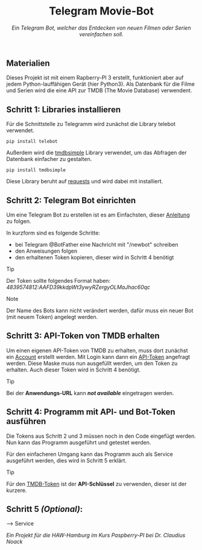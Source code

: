 <header>

<!--
  <<< Author notes: Course header >>>
  Include a 1280×640 image, course title in sentence case, and a concise description in emphasis.
  In your repository settings: enable template repository, add your 1280×640 social image, auto delete head branches.
  Add your open source license, GitHub uses MIT license.
-->

# Telegram Movie-Bot

_Ein Telegram Bot, welcher das Entdecken von neuen Filmen oder Serien vereinfachen soll._

</header>

## Materialien
Dieses Projekt ist mit einem Rapberry-PI 3 erstellt, funktioniert aber auf jedem Python-lauffähigen Gerät (hier Python3). Als Datenbank für die Filme und Serien wird die eine API zur TMDB (The Movie Database) verwendent.

## Schritt 1: Libraries installieren
Für die Schnittstelle zu Telegramm wird zunächst die Library telebot verwendet.
```
pip install telebot
```
Außerdem wird die [tmdbsimple](https://github.com/celiao/tmdbsimple) Library verwendet, um das Abfragen der Datenbank einfacher zu gestalten.
```
pip install tmdbsimple
```
Diese Library beruht auf [requests](https://requests.readthedocs.io/en/latest/) und wird dabei mit installiert.
<!--
PIL?
io?
random?
-->

## Schritt 2: Telegram Bot einrichten
Um eine Telegram Bot zu erstellen ist es am Einfachsten, dieser [Anleitung](https://core.telegram.org/bots/tutorial#obtain-your-bot-token) zu folgen.

In kurzform sind es folgende Schritte:
+ bei Telegram @BotFather eine Nachricht mit "/newbot" schreiben
+ den Anweisungen folgen
+ den erhaltenen Token kopieren, dieser wird in Schritt 4 benötigt

> [!TIP]
> Der Token sollte folgendes Format haben: _4839574812:AAFD39kkdpWt3ywyRZergyOLMaJhac60qc_

> [!NOTE]
> Der Name des Bots kann nicht verändert werden, dafür muss ein neuer Bot (mit neuem Token) angelegt werden.

## Schritt 3: API-Token von TMDB erhalten
Um einen eigenen API-Token von TMDB zu erhalten, muss dort zunächst ein [Account](https://www.themoviedb.org/signup) erstellt werden. 
Mit Login kann dann ein [API-Token](https://www.themoviedb.org/settings/api) angefragt werden. Diese Maske muss nun ausgefüllt werden, um den Token zu erhalten. Auch dieser Token wird in Schritt 4 benötigt.

> [!TIP]
> Bei der **Anwendungs-URL** kann ***not available*** eingetragen werden.

## Schritt 4: Programm mit API- und Bot-Token ausführen
Die Tokens aus Schritt 2 und 3 müssen noch in den Code eingefügt werden. Nun kann das Programm ausgeführt und getestet werden.

Für den einfacheren Umgang kann das Programm auch als Service ausgeführt werden, dies wird in Schritt 5 erklärt.

> [!TIP]
> Für den [TMDB-Token](https://www.themoviedb.org/settings/api) ist der **API-Schlüssel** zu verwenden, dieser ist der kurzere.

## Schritt 5 _(Optional)_: 

--> Service

<footer>

_Ein Projekt für die HAW-Hamburg im Kurs Paspberry-PI bei Dr. Claudius Noack_

</footer>
